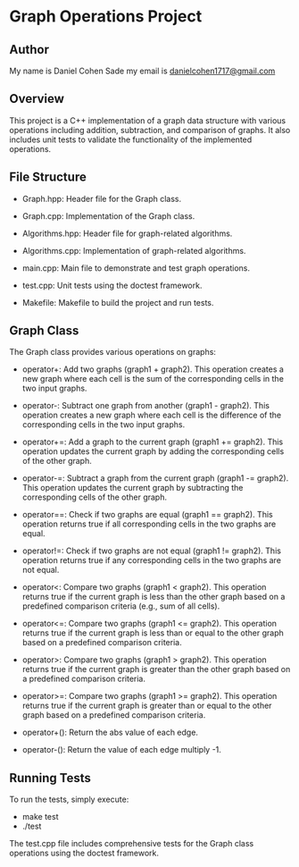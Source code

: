 # Graph Operations Project
## Author
My name is Daniel Cohen Sade 
my email is danielcohen1717@gmail.com

## Overview

This project is a C++ implementation of a graph data structure with various operations including addition, subtraction, and comparison of graphs. It also includes unit tests to validate the functionality of the implemented operations.

## File Structure

+ Graph.hpp: Header file for the Graph class.

+ Graph.cpp: Implementation of the Graph class.

+ Algorithms.hpp: Header file for graph-related algorithms.

+ Algorithms.cpp: Implementation of graph-related algorithms.
    
+ main.cpp: Main file to demonstrate and test graph operations.
    
+ test.cpp: Unit tests using the doctest framework.

+ Makefile: Makefile to build the project and run tests.


## Graph Class

The Graph class provides various operations on graphs:

+ operator+: Add two graphs (graph1 + graph2). This operation creates a new graph where each cell is the sum of the corresponding cells in the two input graphs.

+ operator-: Subtract one graph from another (graph1 - graph2). This operation creates a new graph where each cell is the difference of the corresponding cells in the two input graphs.

+ operator+=: Add a graph to the current graph (graph1 += graph2). This operation updates the current graph by adding the corresponding cells of the other graph.
    
+ operator-=: Subtract a graph from the current graph (graph1 -= graph2). This operation updates the current graph by subtracting the corresponding cells of the other graph.
    
+ operator==: Check if two graphs are equal (graph1 == graph2). This operation returns true if all corresponding cells in the two graphs are equal.
    
+ operator!=: Check if two graphs are not equal (graph1 != graph2). This operation returns true if any corresponding cells in the two graphs are not equal.
    
+ operator<: Compare two graphs (graph1 < graph2). This operation returns true if the current graph is less than the other graph based on a predefined comparison criteria (e.g., sum of all cells).
    
+ operator<=: Compare two graphs (graph1 <= graph2). This operation returns true if the current graph is less than or equal to the other graph based on a predefined comparison criteria.
    
+ operator>: Compare two graphs (graph1 > graph2). This operation returns true if the current graph is greater than the other graph based on a predefined comparison criteria.
    
+ operator>=: Compare two graphs (graph1 >= graph2). This operation returns true if the current graph is greater than or equal to the other graph based on a predefined comparison criteria.
    
+ operator+(): Return the abs value of each edge.

+ operator-(): Return the value of each edge multiply -1.

## Running Tests

To run the tests, simply execute:
+ make test
+ ./test  

The test.cpp file includes comprehensive tests for the Graph class operations using the doctest framework.

